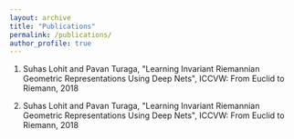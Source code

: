 ```yaml
---
layout: archive
title: "Publications"
permalink: /publications/
author_profile: true
---
```


1. Suhas Lohit and Pavan Turaga, "Learning Invariant Riemannian Geometric Representations Using Deep Nets", ICCVW: From Euclid to Riemann, 2018

2. Suhas Lohit and Pavan Turaga, "Learning Invariant Riemannian Geometric Representations Using Deep Nets", ICCVW: From Euclid to Riemann, 2018

